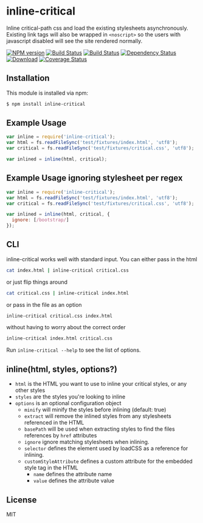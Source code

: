 # inline-critical

Inline critical-path css and load the existing stylesheets asynchronously.
Existing link tags will also be wrapped in ```<noscript>``` so the users with javascript disabled will see the site rendered normally.

[![NPM version][npm-image]][npm-url] [![Build Status][travis-image]][travis-url] [![Build Status][appveyor-image]][appveyor-url] [![Dependency Status][depstat-image]][depstat-url] [![Download][dlcounter-image]][dlcounter-url] [![Coverage Status][coveralls-image]][coveralls-url]

## Installation

This module is installed via npm:

``` bash
$ npm install inline-critical
```

## Example Usage

``` js
var inline = require('inline-critical');
var html = fs.readFileSync('test/fixtures/index.html', 'utf8');
var critical = fs.readFileSync('test/fixtures/critical.css', 'utf8');

var inlined = inline(html, critical);
```

## Example Usage ignoring stylesheet per regex


``` js
var inline = require('inline-critical');
var html = fs.readFileSync('test/fixtures/index.html', 'utf8');
var critical = fs.readFileSync('test/fixtures/critical.css', 'utf8');

var inlined = inline(html, critical, {
  ignore: [/bootstrap/]
});
```

## CLI

inline-critical works well with standard input. 
You can either pass in the html 
```bash
cat index.html | inline-critical critical.css
```
or just flip things around
```bash
cat critical.css | inline-critical index.html
```
or pass in the file as an option
```bash
inline-critical critical.css index.html
```
without having to worry about the correct order
```bash
inline-critical index.html critical.css
```
Run `inline-critical --help` to see the list of options.

## inline(html, styles, options?)

- `html` is the HTML you want to use to inline your critical styles, or any other styles
- `styles` are the styles you're looking to inline
- `options` is an optional configuration object
  - `minify` will minify the styles before inlining (default: true)
  - `extract` will remove the inlined styles from any stylesheets referenced in the HTML
  - `basePath` will be used when extracting styles to find the files references by `href` attributes
  - `ignore` ignore matching stylesheets when inlining.
  - `selector` defines the element used by loadCSS as a reference for inlining.
  - `customStyleAttribute` defines a custom attribute for the embedded style tag in the HTML
    - `name` defines the attribute name
    - `value` defines the attribute value

## License

MIT

[npm-url]: https://npmjs.org/package/inline-critical
[npm-image]: https://badge.fury.io/js/inline-critical.svg

[travis-url]: https://travis-ci.org/bezoerb/inline-critical
[travis-image]: https://secure.travis-ci.org/bezoerb/inline-critical.svg?branch=master

[appveyor-url]: https://ci.appveyor.com/project/bezoerb/inline-critical/branch/master
[appveyor-image]: https://ci.appveyor.com/api/projects/status/qb9esocjkpp6hw3q/branch/master?svg=true

[depstat-url]: https://david-dm.org/bezoerb/inline-critical
[depstat-image]: https://david-dm.org/bezoerb/inline-critical.svg

[dlcounter-url]: https://www.npmjs.com/package/inline-critical
[dlcounter-image]: https://img.shields.io/npm/dm/inline-critical.svg

[coveralls-url]: https://coveralls.io/github/bezoerb/inline-critical?branch=master
[coveralls-image]: https://coveralls.io/repos/github/bezoerb/inline-critical/badge.svg?branch=master
